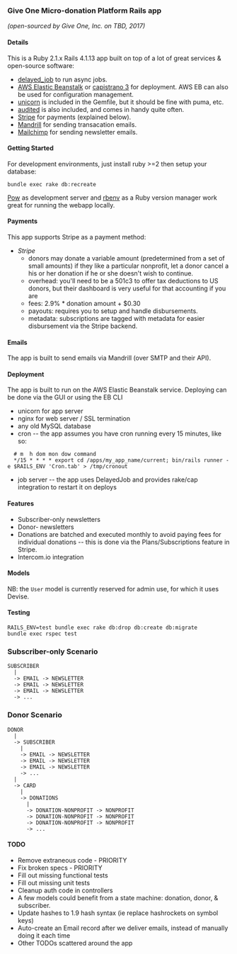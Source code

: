 ### Give One Micro-donation Platform Rails app

*(open-sourced by Give One, Inc. on TBD, 2017)*

#### Details

This is a Ruby 2.1.x Rails 4.1.13 app built on top of a lot of great services & open-source software:

  * [delayed_job](https://github.com/collectiveidea/delayed_job) to run async jobs.
  * [AWS Elastic Beanstalk](https://aws.amazon.com/elasticbeanstalk/) or [capistrano 3](http://capistranorb.com/) for deployment.  AWS EB can also be used for configuration management.
  * [unicorn](http://unicorn.bogomips.org/) is included in the Gemfile, but it should be fine with puma, etc.
  * [audited](https://github.com/collectiveidea/audited) is also included, and comes in handy quite often.
  * [Stripe](https://stripe.com/) for payments (explained below).
  * [Mandrill](http://www.mandrill.com/) for sending transacation emails.
  * [Mailchimp](http://www.mailchimp.com/) for sending newsletter emails.


#### Getting Started

For development environments, just install ruby >=2 then setup your database:

`bundle exec rake db:recreate`

[Pow](http://pow.cx/) as development server and [rbenv](https://github.com/sstephenson/rbenv) as a Ruby version manager work great for running the webapp locally.

#### Payments

This app supports Stripe as a payment method:

* *Stripe*
  * donors may donate a variable amount (predetermined from a set of small amounts) if they like a particular nonprofit, let a donor
    cancel a his or her donation if he or she doesn't wish to continue.
  * overhead: you'll need to be a 501c3 to offer tax deductions to US donors, but their dashboard is very useful for that accounting if you are
  * fees: 2.9% * donation amount + $0.30
  * payouts: requires you to setup and handle disbursements.
  * metadata: subscriptions are tagged with metadata for easier disbursement via the Stripe backend.

#### Emails

The app is built to send emails via Mandrill (over SMTP and their API).

#### Deployment

The app is built to run on the AWS Elastic Beanstalk service.  Deploying can be done via the GUI or using the EB CLI

* unicorn for app server
* nginx for web server / SSL termination
* any old MySQL database
* cron -- the app assumes you have cron running every 15 minutes, like so:
```
  # m  h dom mon dow command
  */15 * * * * export cd /apps/my_app_name/current; bin/rails runner -e $RAILS_ENV 'Cron.tab' > /tmp/cronout
```
* job server -- the app uses DelayedJob and provides rake/cap integration to restart it on deploys

#### Features

* Subscriber-only newsletters
* Donor- newsletters
* Donations are batched and executed monthly to avoid paying fees for individual donations -- this is done via the Plans/Subscriptions feature in Stripe.
* Intercom.io integration

#### Models

NB: the `User` model is currently reserved for admin use, for which it uses Devise.

#### Testing

```
RAILS_ENV=test bundle exec rake db:drop db:create db:migrate
bundle exec rspec test
```

### Subscriber-only Scenario

```
SUBSCRIBER
  |
  -> EMAIL -> NEWSLETTER
  -> EMAIL -> NEWSLETTER
  -> EMAIL -> NEWSLETTER
  -> ...
```

### Donor Scenario

```
DONOR
  |
  -> SUBSCRIBER
    |
    -> EMAIL -> NEWSLETTER
    -> EMAIL -> NEWSLETTER
    -> EMAIL -> NEWSLETTER
    -> ...
  |
  -> CARD
    |
    -> DONATIONS
      |
      -> DONATION-NONPROFIT -> NONPROFIT
      -> DONATION-NONPROFIT -> NONPROFIT
      -> DONATION-NONPROFIT -> NONPROFIT
      -> ...
```

#### TODO
* Remove extraneous code - PRIORITY
* Fix broken specs - PRIORITY
* Fill out missing functional tests
* Fill out missing unit tests
* Cleanup auth code in controllers
* A few models could benefit from a state machine: donation, donor, & subscriber.
* Update hashes to 1.9 hash syntax (ie replace hashrockets on symbol keys)
* Auto-create an Email record after we deliver emails, instead of manually doing it each time
* Other TODOs scattered around the app
